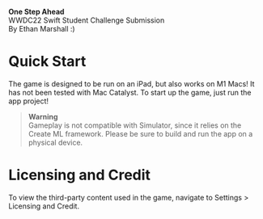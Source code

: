 **One Step Ahead**<br>
WWDC22 Swift Student Challenge Submission<br>
By Ethan Marshall :)

# Quick Start
The game is designed to be run on an iPad, but also works on M1 Macs! It has not been tested with Mac Catalyst. To start up the game, just run the app project!

> **Warning**<br>
> Gameplay is not compatible with Simulator, since it relies on the Create ML framework. Please be sure to build and run the app on a physical device.

# Licensing and Credit
To view the third-party content used in the game, navigate to Settings > Licensing and Credit.
